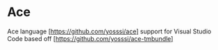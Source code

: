 # Ace

Ace language [https://github.com/yosssi/ace] support for Visual Studio Code based off [https://github.com/yosssi/ace-tmbundle]